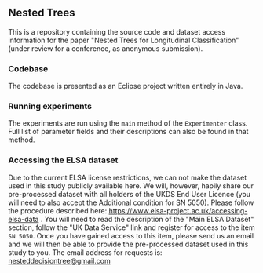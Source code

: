 ## Nested Trees

This is a repository containing the source code and dataset access information for the paper "Nested Trees for Longitudinal Classification" (under review for a conference, as anonymous submission).

### Codebase

The codebase is presented as an Eclipse project written entirely in Java. 

### Running experiments

The experiments are run using the `main` method of the `Experimenter` class. Full list of parameter fields and their descriptions can also be found in that method.

### Accessing the ELSA dataset

Due to the current ELSA license restrictions, we can not make the dataset used in this study publicly available here. We will, however, hapily share our pre-processed dataset with all holders of the UKDS End User Licence (you will need to also accept the Additional condition for SN 5050). Please follow the procedure described here: https://www.elsa-project.ac.uk/accessing-elsa-data . You will need to read the description of the "Main ELSA Dataset" section, follow the "UK Data Service" link and register for access to the item `SN 5050`. Once you have gained access to this item, please send us an email and we will then be able to provide the pre-processed dataset used in this study to you. The email address for requests is: nesteddecisiontree@gmail.com
